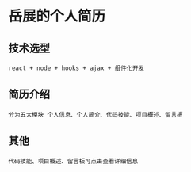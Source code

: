 # 岳展的个人简历

## 技术选型

    react + node + hooks + ajax + 组件化开发

## 简历介绍

    分为五大模块 个人信息、个人简介、代码技能、项目概述、留言板

## 其他
    
    代码技能、项目概述、留言板可点击查看详细信息

